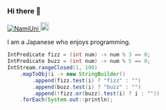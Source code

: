 ### Hi there 👋
<p align="left">
  <a href="https://github.com/NamiUni/NamiUni/">
    <img src="https://komarev.com/ghpvc/?username=NamiUni" alt="NamiUni" />
  </a>
  <a href="http://twitter.com/namiu_unitarou">
    <img height="20" src="https://img.shields.io/twitter/follow/NamiUni?label=Twitter&logo=twitter&style=flat" />
  </a>
</p>
I am a Japanese who enjoys programming.

```java
IntPredicate fizz = (int num) -> num % 3 == 0;
IntPredicate buzz = (int num) -> num % 5 == 0;
IntStream.rangeClosed(1, 100)
    .mapToObj(i -> new StringBuilder()
        .append(fizz.test(i) ? "fizz" : "")
        .append(buzz.test(i) ? "buzz" : "")
        .append(!fizz.or(buzz).test(i) ? i : ""))
    .forEach(System.out::println);
```
<!--
**NamiUni/NamiUni** is a ✨ _special_ ✨ repository because its `README.md` (this file) appears on your GitHub profile.

Here are some ideas to get you started:

- 🔭 I’m currently working on ...
- 🌱 I’m currently learning ...
- 👯 I’m looking to collaborate on ...
- 🤔 I’m looking for help with ...
- 💬 Ask me about ...
- 📫 How to reach me: ...
- 😄 Pronouns: ...
- ⚡ Fun fact: ...
-->
